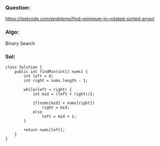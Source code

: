 ### Question:
https://leetcode.com/problems/find-minimum-in-rotated-sorted-array/

### Algo:
Binary Search

### Sol:
```
class Solution {
    public int findMin(int[] nums) {
        int left = 0;
        int right = nums.length - 1;
        
        while(left < right) {
            int mid = (left + right)/2;
            
            if(nums[mid] < nums[right])
                right = mid;
            else
                left = mid + 1;
        }
        
        return nums[left];
    }
}
```
